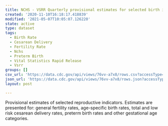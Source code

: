 ```yaml
---
title: NCHS - VSRR Quarterly provisional estimates for selected birth indicators
created: '2020-11-10T16:18:17.418839'
modified: '2021-05-07T10:05:07.126220'
state: active
type: dataset
tags:
  - Birth Rate
  - Cesarean Delivery
  - Fertility Rate
  - Nchs
  - Preterm Birth
  - Vital Statistics Rapid Release
  - Vsrr
groups: []
csv_url: 'https://data.cdc.gov/api/views/76vv-a7x8/rows.csv?accessType=DOWNLOAD'
json_url: 'https://data.cdc.gov/api/views/76vv-a7x8/rows.json?accessType=DOWNLOAD'
layout: post

---
```

Provisional estimates of selected reproductive indicators. Estimates are presented for: general fertility rates, age-specific birth rates, total and low risk cesarean delivery rates, preterm birth rates and other gestational age categories.
